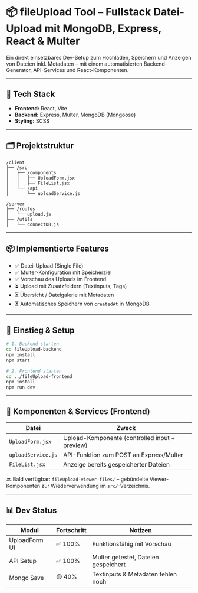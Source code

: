 # 📦 fileUpload Tool – Fullstack Datei-Upload mit MongoDB, Express, React & Multer

Ein direkt einsetzbares Dev-Setup zum Hochladen, Speichern und Anzeigen von Dateien inkl. Metadaten – mit einem automatisierten Backend-Generator, API-Services und React-Komponenten.

---

## 🔧 Tech Stack

- **Frontend:** React, Vite  
- **Backend:** Express, Multer, MongoDB (Mongoose)  
- **Styling:** SCSS 

---

## 🗂️ Projektstruktur

```plaintext
/client
├── /src
│   ├── /components
│   │   ├── UploadForm.jsx
│   │   ├── FileList.jsx
│   └── /api
│       └── uploadService.js

/server
├── /routes
│   └── upload.js
├── /utils
│   └── connectDB.js
````

---

## 📦 Implementierte Features

* ✅ Datei-Upload (Single File)
* ✅ Multer-Konfiguration mit Speicherziel
* ✅ Vorschau des Uploads im Frontend
* ⏳ Upload mit Zusatzfeldern (Textinputs, Tags)
* ⏳ Übersicht / Dateigalerie mit Metadaten
* ⏳ Automatisches Speichern von `createdAt` in MongoDB

---

## 🚀 Einstieg & Setup

```bash
# 1. Backend starten
cd fileUpload-backend
npm install
npm start

# 2. Frontend starten
cd ../fileUpload-frontend
npm install
npm run dev
```

---

## 🧪 Komponenten & Services (Frontend)

| Datei              | Zweck                                          |
| ------------------ | ---------------------------------------------- |
| `UploadForm.jsx`   | Upload-Komponente (controlled input + preview) |
| `uploadService.js` | API-Funktion zum POST an Express/Multer        |
| `FileList.jsx`     | Anzeige bereits gespeicherter Dateien          |

🔜 Bald verfügbar: `fileUpload-viewer-files/` – gebündelte Viewer-Komponenten zur Wiederverwendung im `src/`-Verzeichnis.

---

## 📊 Dev Status

| Modul         | Fortschritt | Notizen                              |
| ------------- | ----------- | ------------------------------------ |
| UploadForm UI | ✅ 100%      | Funktionsfähig mit Vorschau          |
| API Setup     | ✅ 100%      | Multer getestet, Dateien gespeichert |
| Mongo Save    | 🟡 40%      | Textinputs & Metadaten fehlen noch   |
